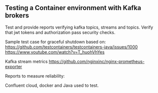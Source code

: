 ## Testing a Container environment with Kafka brokers 


Test and provide reports verifying kafka topics, streams and topics. Verify that jwt tokens and authorization pass security checks.

Sample test case for graceful shutdown based on: 
https://github.com/testcontainers/testcontainers-java/issues/1000
https://www.youtube.com/watch?v=T_huohVhYes


 Kafka stream metrics
  https://github.com/nginxinc/nginx-prometheus-exporter

Reports to measure reliability:


Confluent cloud, docker and Java used to test. 
